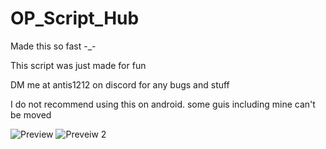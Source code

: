 # OP_Script_Hub
Made this so fast -_-

This script was just made for fun

DM me at antis1212 on discord for any bugs and stuff

I do not recommend using this on android. some guis including mine can't be moved

![Preview](https://github.com/user-attachments/assets/e99c477a-50c3-40d7-b823-fe84530aab46) ![Preveiw 2](https://github.com/user-attachments/assets/35373d64-47be-41c9-8e3d-6ea8ac270384)

